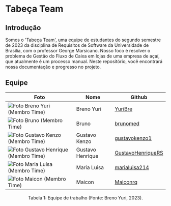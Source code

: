 # Tabeça Team

## Introdução
Somos o 'Tabeça Team', uma equipe de estudantes do segundo semestre de 2023 da disciplina de Requisitos de Software da Universidade de Brasília, com o professor George Marsicano. Nosso foco é resolver o problema de Gestão do Fluxo de Caixa em lojas de uma empresa de açaí, que atualmente é um processo manual. Neste repositório, você encontrará nossa documentação e progresso no projeto.

## Equipe

<center>

| Foto | Nome | Github |
| --- | --- | --- |
| ![Foto Breno Yuri (Membro Time)](https://avatars.githubusercontent.com/u/87884030?v=4)| Breno Yuri | [ YuriBre](https://github.com/YuriBre) |
| ![Foto Bruno (Membro Time)](https://avatars.githubusercontent.com/u/90219995?v=4) | Bruno | [brunomed](https://github.com/brunomed) |
| ![Foto Gustavo Kenzo (Membro Time)](https://avatars.githubusercontent.com/u/82476801?v=4) | Gustavo Kenzo | [gustavokenzo1](https://github.com/gustavokenzo1) |
| ![Foto Gustavo Henrique (Membro Time)](https://avatars.githubusercontent.com/u/90219563?v=4) | Gustavo Henrique | [GustavoHenriqueRS](https://github.com/GustavoHenriqueRS) |
| ![Foto Maria Luisa (Membro Time)](https://avatars.githubusercontent.com/u/91849929?v=4) | Maria Luisa | [marialuisa214](https://github.com/marialuisa214) |
| ![Foto Maicon (Membro Time)](https://avatars.githubusercontent.com/u/51386810?v=4) | Maicon | [Maiconrq](https://github.com/Maiconrq) |



</center>
<div style="text-align: center">
<p> Tabela 1: Equipe de trabalho (Fonte: Breno Yuri, 2023).</p>
</div>